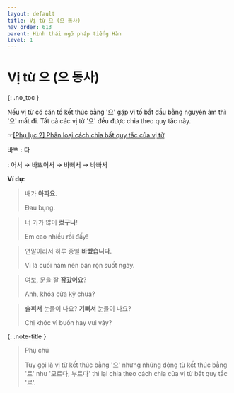 ```yaml
---
layout: default
title: Vị từ 으 (으 동사)
nav_order: 613
parent: Hình thái ngữ pháp tiếng Hàn
level: 1
---
```


# Vị từ 으 (으 동사)
{: .no_toc }

Nếu vị từ có căn tố kết thúc bằng '으' gặp vĩ tố bắt đầu bằng nguyên âm thì '으' mất đi. Tất cả các vị từ '으' đều được chia theo quy tắc này.

☞[\[Phụ lục 2\] Phân loại cách chia bất quy tắc của vị từ](/ngu-phap-tieng-han/docs/phu-luc/phu-luc-2-phan-loai-cach-chia-bat-quy-tac-cua-vi-tu/)

바쁘
: 다

: 어서 → 바쁘어서 → 바뻐서 → 바빠서

**Ví dụ:**

> 배가 **아파요**.
>
> Đau bụng.

> 너 키가 많이 **컸구나**!
>
> Em cao nhiều rồi đấy!

> 연말이라서 하루 종일 **바빴습니다**.
>
> Vì là cuối năm nên bận rộn suốt ngày.

> 여보, 문을 잘 **잠갔어요**?
>
> Anh, khóa cửa kỹ chưa?

> **슬퍼서** 눈물이 나요? **기뻐서** 눈물이 나요?
>
> Chị khóc vì buồn hay vui vậy?

{: .note-title }
> Phụ chú
>
> Tuy gọi là vị từ kết thúc bằng '으' nhưng những động từ kết thúc bằng '르' như '모르다, 부르다' thì lại chia theo cách chia của vị từ bất quy tắc '르'.
